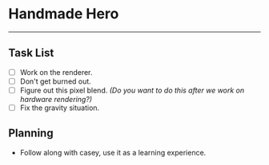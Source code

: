 # Handmade Hero
---
## Task List
- [ ] Work on the renderer.
- [ ] Don't get burned out.
- [ ] Figure out this pixel blend. _(Do you want to do this after we work on hardware rendering?)_
- [ ] Fix the gravity situation.
##  Planning
- Follow along with casey, use it as a learning experience.
